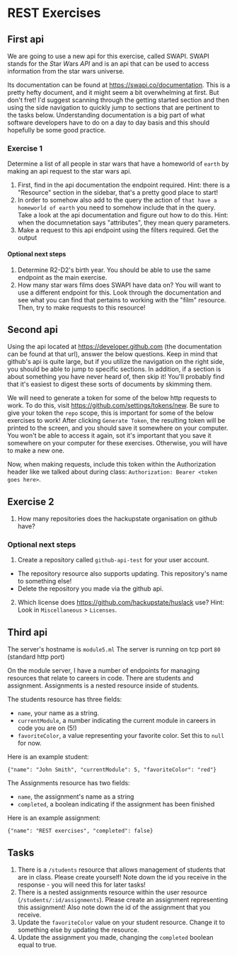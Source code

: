 # REST Exercises

## First api

We are going to use a new api for this exercise, called SWAPI. SWAPI stands for the *S*tar *W*ars
*API* and is an api that can be used to access information from the star wars universe.

Its documentation can be found at https://swapi.co/documentation. This is a pretty hefty document,
and it might seem a bit overwhelming at first. But don't fret! I'd suggest scanning through the
getting started section and then using the side navigation to quickly jump to sections that are
pertinent to the tasks below. Understanding documentation is a big part of what software developers
have to do on a day to day basis and this should hopefully be some good practice.

### Exercise 1
Determine a list of all people in star wars that have a homeworld of `earth` by making an api request to the star wars api.

1. First, find in the api documentation the endpoint required. Hint: there is a "Resource" section in the sidebar, that's a pretty good place to start!
2. In order to somehow also add to the query the action of `that have a homeworld of earth` you need to somehow include that in the query. Take a look at the api documentation and figure out how to do this. Hint: when the documnetation says "attributes", they mean query parameters.
3. Make a request to this api endpoint using the filters required. Get the output

#### Optional next steps
1. Determine R2-D2's birth year. You should be able to use the same endpoint as the main exercise.
2. How many star wars films does SWAPI have data on? You will want to use a different endpoint for this. Look through the documentation and see what you can find that pertains to working with the "film" resource. Then, try to make requests to this resource!


## Second api

Using the api located at https://developer.github.com (the documentation can be found at that url),
answer the below questions. Keep in mind that github's api is quite large, but if you utilize the
navigation on the right side, you should be able to jump to specific sections. In addition, if a
section is about something you have never heard of, then skip it! You'll probably find that it's
easiest to digest these sorts of documents by skimming them.

We will need to generate a token for some of the below http requests to work. To do this, visit
https://github.com/settings/tokens/new. Be sure to give your token the `repo` scope, this is
important for some of the below exercises to work! After clicking `Generate Token`, the resulting
token will be printed to the screen, and you should save it somewhere on your computer. You won't be able to access it again, sot it's important that you save it somewhere on your computer for these exercises. Otherwise, you will have to make a new one.

Now, when making requests, include this token within the Authorization header like we talked about
during class: `Authorization: Bearer <token goes here>`.

## Exercise 2
1. How many repositories does the hackupstate organisation on github have?

### Optional next steps
1. Create a repository called `github-api-test` for your user account.
  - The repository resource also supports updating. This repository's name to something else!
  - Delete the repository you made via the github api.
2. Which license does https://github.com/hackupstate/huslack use? Hint: Look in `Miscellaneous` > `Licenses`.


## Third api

The server's hostname is `module5.ml`
The server is running on tcp port `80` (standard http port)

On the module server, I have a number of endpoints for managing resources that relate to careers in
code. There are students and assignment. Assignments is a nested resource inside of students.

The students resource has three fields:
  - `name`, your name as a string.
  - `currentModule`, a number indicating the current module in careers in code you are on (5!)
  - `favoriteColor`, a value representing your favorite color. Set this to `null` for now.
  
Here is an example student:
```
{"name": "John Smith", "currentModule": 5, "favoriteColor": "red"}
```

The Assignments resource has two fields:
  - `name`, the assignment's name as a string
  - `completed`, a boolean indicating if the assignment has been finished
  
Here is an example assignment:
```
{"name": "REST exercises", "completed": false}
```

## Tasks
1. There is a `/students` resource that allows management of students that are in class. Please
   create yourself!
   Note down the id you receive in the response - you will need this for later tasks!
2. There is a nested assignments resource within the user resource (`/students/:id/assignments`).
   Please create an assignment representing this assignment! Also note down the id of the assignment
   that you receive.
3. Update the `favoriteColor` value on your student resource. Change it to something else by updating the resource.
4. Update the assignment you made, changing the `completed` boolean equal to true.
